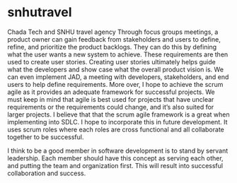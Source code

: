 # snhutravel
Chada Tech and SNHU travel agency
Through focus groups meetings, a product owner can gain feedback from stakeholders and users to define, refine, and prioritize the product backlogs. They can do this by defining what the user wants a new system to achieve. These requirements are then used to create user stories. Creating user stories ultimately helps guide what the developers and show case what the overall product vision is.  We can even implement JAD, a meeting with developers, stakeholders, and end users to help define requirements.
More over, I hope to achieve the scrum agile as it provides an adequate framework for successful projects. We must keep in mind that agile is best used for projects that have unclear requirements or the requirements could change, and it’s also suited for larger projects. I believe that that the scrum agile framework is a great when implementing into SDLC. I hope to incorporate this in future development. It uses scrum roles where each roles are cross functional and all collaborate together to be successful.

I think to be a good member in software development is to stand by servant leadership. Each member should have this concept as serving each other, and putting the team and organization first. This will result into successful collaboration and success.
